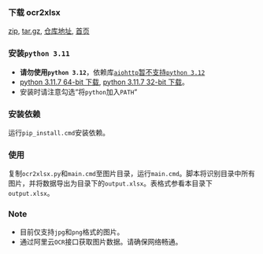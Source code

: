 ### 下载 ocr2xlsx
[zip](https://github.com/alzee/ocr2xlsx/archive/refs/heads/main.zip), [tar.gz](https://github.com/alzee/ocr2xlsx/archive/main.tar.gz), [仓库地址](https://github.com/alzee/ocr2xlsx), [首页](https://alzee.github.io/ocr2xlsx)

### 安装`python 3.11`
* **请勿使用`python 3.12`**，依赖库[`aiohttp`暂不支持`python 3.12`](https://github.com/aio-libs/aiohttp/issues/7739) 
* [python 3.11.7 64-bit 下载](https://www.python.org/ftp/python/3.11.7/python-3.11.7-amd64.exe), [python 3.11.7 32-bit 下载](https://www.python.org/ftp/python/3.11.7/python-3.11.7.exe)。
* 安装时请注意勾选“将`python`加入`PATH`“

### 安装依赖
运行`pip_install.cmd`安装依赖。

### 使用
复制`ocr2xlsx.py`和`main.cmd`至图片目录，运行`main.cmd`。脚本将识别目录中所有图片，并将数据导出为目录下的`output.xlsx`。表格式参看本目录下`output.xlsx`。

### Note
* 目前仅支持`jpg`和`png`格式的图片。
* 通过阿里云`OCR`接口获取图片数据。请确保网络畅通。
